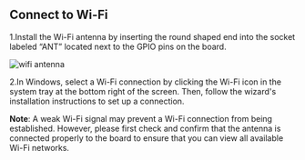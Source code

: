 ## Connect to Wi-Fi

1.Install the Wi-Fi antenna by inserting the round shaped end into the socket labeled “ANT” located next to the GPIO pins on the board.

![wifi antenna](http://www.lattepanda.com/wp-content/uploads/2017/02/1.jpg)

2.In Windows, select a Wi-Fi connection by clicking the Wi-Fi icon in the system tray at the bottom right of the screen. Then, follow the wizard's installation instructions to set up a connection. 

**Note**: A weak Wi-Fi signal may prevent a Wi-Fi connection from being established. However, please first check and confirm that the antenna is connected properly to the board to ensure that you can view all available Wi-Fi networks.
